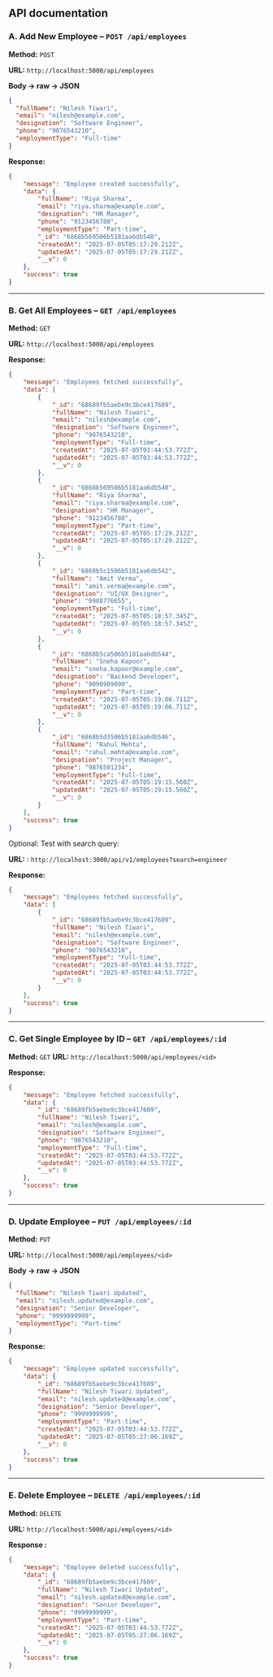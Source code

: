 ## API documentation

###  A. **Add New Employee** – `POST /api/employees`

**Method:** `POST`

**URL:** `http://localhost:5000/api/employees`

**Body → raw → JSON**

```json
{
  "fullName": "Nilesh Tiwari",
  "email": "nilesh@example.com",
  "designation": "Software Engineer",
  "phone": "9876543210",
  "employmentType": "Full-time"
}
```

**Response:**
```json
{
    "message": "Employee created successfully",
    "data": {
        "fullName": "Riya Sharma",
        "email": "riya.sharma@example.com",
        "designation": "HR Manager",
        "phone": "9123456780",
        "employmentType": "Part-time",
        "_id": "6868b569506b5181aa6db540",
        "createdAt": "2025-07-05T05:17:29.212Z",
        "updatedAt": "2025-07-05T05:17:29.212Z",
        "__v": 0
    },
    "success": true
}
```
---

###  B. **Get All Employees** – `GET /api/employees`

**Method:** `GET`

**URL:** `http://localhost:5000/api/employees`

**Response:**
```json
{
    "message": "Employees fetched successfully",
    "data": [
        {
            "_id": "68689fb5aebe9c3bce417609",
            "fullName": "Nilesh Tiwari",
            "email": "nilesh@example.com",
            "designation": "Software Engineer",
            "phone": "9876543210",
            "employmentType": "Full-time",
            "createdAt": "2025-07-05T03:44:53.772Z",
            "updatedAt": "2025-07-05T03:44:53.772Z",
            "__v": 0
        },
        {
            "_id": "6868b569506b5181aa6db540",
            "fullName": "Riya Sharma",
            "email": "riya.sharma@example.com",
            "designation": "HR Manager",
            "phone": "9123456780",
            "employmentType": "Part-time",
            "createdAt": "2025-07-05T05:17:29.212Z",
            "updatedAt": "2025-07-05T05:17:29.212Z",
            "__v": 0
        },
        {
            "_id": "6868b5c1506b5181aa6db542",
            "fullName": "Amit Verma",
            "email": "amit.verma@example.com",
            "designation": "UI/UX Designer",
            "phone": "9988776655",
            "employmentType": "Full-time",
            "createdAt": "2025-07-05T05:18:57.345Z",
            "updatedAt": "2025-07-05T05:18:57.345Z",
            "__v": 0
        },
        {
            "_id": "6868b5ca506b5181aa6db544",
            "fullName": "Sneha Kapoor",
            "email": "sneha.kapoor@example.com",
            "designation": "Backend Developer",
            "phone": "9090909090",
            "employmentType": "Part-time",
            "createdAt": "2025-07-05T05:19:06.711Z",
            "updatedAt": "2025-07-05T05:19:06.711Z",
            "__v": 0 
        },
        {
            "_id": "6868b5d3506b5181aa6db546",
            "fullName": "Rahul Mehta",
            "email": "rahul.mehta@example.com",
            "designation": "Project Manager",
            "phone": "9876501234",
            "employmentType": "Full-time",
            "createdAt": "2025-07-05T05:19:15.560Z",
            "updatedAt": "2025-07-05T05:19:15.560Z",
            "__v": 0
        }
    ],
    "success": true
}
```
 

Optional: Test with search query:

**URL:** : `http://localhost:3000/api/v1/employees?search=engineer`

**Response:**
```json
{
    "message": "Employees fetched successfully",
    "data": [
        {
            "_id": "68689fb5aebe9c3bce417609",
            "fullName": "Nilesh Tiwari",
            "email": "nilesh@example.com",
            "designation": "Software Engineer",
            "phone": "9876543210",
            "employmentType": "Full-time",
            "createdAt": "2025-07-05T03:44:53.772Z",
            "updatedAt": "2025-07-05T03:44:53.772Z",
            "__v": 0
        }
    ],
    "success": true
}
```

---

###  C. **Get Single Employee by ID** – `GET /api/employees/:id`

**Method:** `GET`
**URL:** `http://localhost:5000/api/employees/<id>`

**Response:** 
```json
{
    "message": "Employee fetched successfully",
    "data": {
        "_id": "68689fb5aebe9c3bce417609",
        "fullName": "Nilesh Tiwari",
        "email": "nilesh@example.com",
        "designation": "Software Engineer",
        "phone": "9876543210",
        "employmentType": "Full-time",
        "createdAt": "2025-07-05T03:44:53.772Z",
        "updatedAt": "2025-07-05T03:44:53.772Z",
        "__v": 0
    },
    "success": true
}
```

---

###  D. **Update Employee** – `PUT /api/employees/:id`

**Method:** `PUT`

**URL:** `http://localhost:5000/api/employees/<id>`

**Body → raw → JSON**

```json
{
  "fullName": "Nilesh Tiwari Updated",
  "email": "nilesh.updated@example.com",
  "designation": "Senior Developer",
  "phone": "9999999999",
  "employmentType": "Part-time"
}
```

**Response:**
```json
{
    "message": "Employee updated successfully",
    "data": {
        "_id": "68689fb5aebe9c3bce417609",
        "fullName": "Nilesh Tiwari Updated",
        "email": "nilesh.updated@example.com",
        "designation": "Senior Developer",
        "phone": "9999999999",
        "employmentType": "Part-time",
        "createdAt": "2025-07-05T03:44:53.772Z",
        "updatedAt": "2025-07-05T05:27:06.169Z",
        "__v": 0
    },
    "success": true
}
```
---

###  E. **Delete Employee** – `DELETE /api/employees/:id`

**Method:** `DELETE`

**URL:** `http://localhost:5000/api/employees/<id>`

**Response :**

```json
{
    "message": "Employee deleted successfully",
    "data": {
        "_id": "68689fb5aebe9c3bce417609",
        "fullName": "Nilesh Tiwari Updated",
        "email": "nilesh.updated@example.com",
        "designation": "Senior Developer",
        "phone": "9999999999",
        "employmentType": "Part-time",
        "createdAt": "2025-07-05T03:44:53.772Z",
        "updatedAt": "2025-07-05T05:27:06.169Z",
        "__v": 0
    },
    "success": true
}

```





